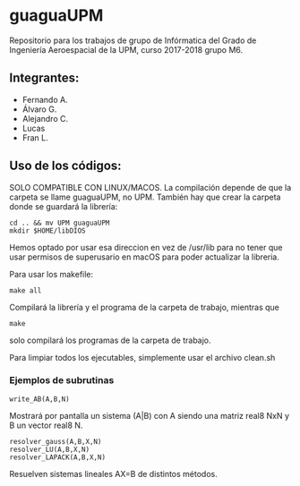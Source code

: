 # guaguaUPM

Repositorio para los trabajos de grupo de Infórmatica del Grado de Ingeniería Aeroespacial de la UPM, curso 2017-2018 grupo M6.

## Integrantes:

* Fernando A.
* Álvaro G.
* Alejandro C.
* Lucas
* Fran L.

## Uso de los códigos:

SOLO COMPATIBLE CON LINUX/MACOS. La compilación depende de que la carpeta se llame guaguaUPM, no UPM. También hay que crear la carpeta donde se guardará la librería:

```
cd .. && mv UPM guaguaUPM
mkdir $HOME/libDIOS
```

Hemos optado por usar esa direccion en vez de /usr/lib para no tener que usar permisos de superusario en macOS para poder actualizar la libreria.

Para usar los makefile:

```
make all
```
Compilará la librería y el programa de la carpeta de trabajo, mientras que

```
make
```
solo compilará los programas de la carpeta de trabajo.

Para limpiar todos los ejecutables, simplemente usar el archivo clean.sh

### Ejemplos de subrutinas

```
write_AB(A,B,N)
```
Mostrará por pantalla un sistema (A|B) con A siendo una matriz real8 NxN y B un vector real8 N.

```
resolver_gauss(A,B,X,N)
resolver_LU(A,B,X,N)
resolver_LAPACK(A,B,X,N)
```
Resuelven sistemas lineales AX=B de distintos métodos.